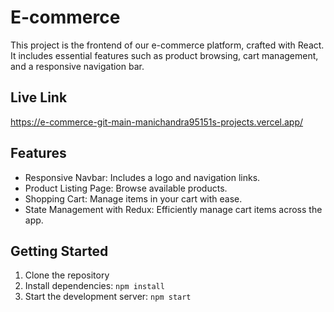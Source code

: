 # E-commerce

This project is the frontend of our e-commerce platform, crafted with React. It includes essential features such as product browsing, cart management, and a responsive navigation bar.

## Live Link
https://e-commerce-git-main-manichandra95151s-projects.vercel.app/

## Features

- Responsive Navbar: Includes a logo and navigation links.
- Product Listing Page: Browse available products.
- Shopping Cart: Manage items in your cart with ease.
- State Management with Redux: Efficiently manage cart items across the app.

## Getting Started

1. Clone the repository
2. Install dependencies: `npm install`
3. Start the development server: `npm start`
